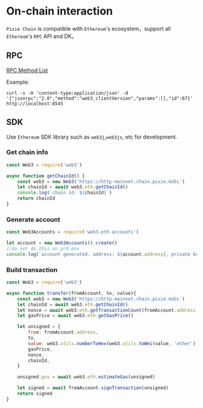 # On-chain interaction
`Pixie Chain` is compatible with `Ethereum`'s ecosystem，support all `Ethereum`'s `RPC` API and DK。

## RPC
[RPC Method List](https://eth.wiki/json-rpc/api)

Example:
```
curl -s -H 'content-type:application/json' -d '{"jsonrpc":"2.0","method":"web3_clientVersion","params":[],"id":67}' http://localhost:8545
```

## SDK
Use `Ethereum` SDK library such as `web3j`,`web3js`, etc for development. 


### Get chain info
```JavaScript
const Web3 = require('web3')

async function getChainId() {
    const web3 = new Web3('https://http-mainnet.chain.pixie.mobi')
    let chainId = await web3.eth.getChainId()
    console.log(`chain id: ${chainId}`)
    return chainId
}
```

### Generate account
```JavaScript
const Web3Accounts = require('web3-eth-accounts')

let account = new Web3Accounts().create()
//do not do this on prd env
console.log(`account generated. address: ${account.address}, private key: ${account.privateKey}`)
```

### Build transaction
```JavaScript
const Web3 = require('web3')

async function transfer(fromAccount, to, value){
    const web3 = new Web3('https://http-mainnet.chain.pixie.mobi')
    let chainId = await web3.eth.getChainId()
    let nonce = await web3.eth.getTransactionCount(fromAccount.address)
    let gasPrice = await web3.eth.getGasPrice()

    let unsigned = {
        from: fromAccount.address,
        to,
        value: web3.utils.numberToHex(web3.utils.toWei(value, 'ether')),
        gasPrice,
        nonce,
        chainId,
    }

    unsigned.gas = await web3.eth.estimateGas(unsigned)

    let signed = await fromAccount.signTransaction(unsigned)
    return signed
}
```
